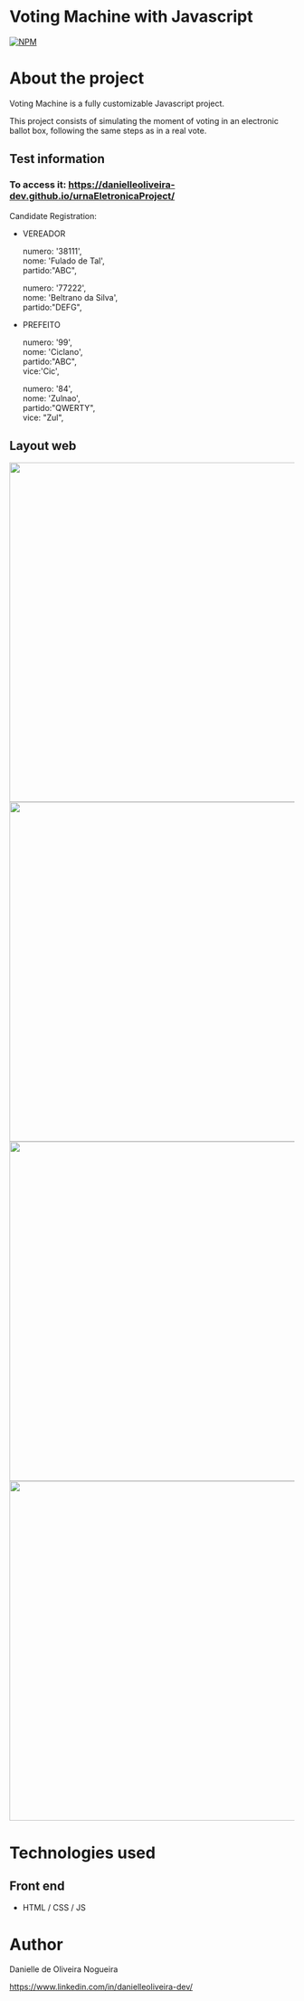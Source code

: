 # Voting Machine with Javascript
[![NPM](https://img.shields.io/npm/l/react)](https://github.com/danielleoliveira-dev/urnaEletronicaProject/blob/main/LICENSE) 

# About the project

Voting Machine is a fully customizable Javascript project.

This project consists of simulating the moment of voting in an electronic ballot box, following the same steps as in a real vote. 


## Test information

### To access it: https://danielleoliveira-dev.github.io/urnaEletronicaProject/

Candidate Registration:

- VEREADOR<br>

  numero: '38111',<br>
  nome: 'Fulado de Tal',<br>
  partido:"ABC",<br>
  
  numero: '77222',<br>
  nome: 'Beltrano da Silva',<br>
  partido:"DEFG",<br>
  
- PREFEITO <br>

  numero: '99', <br>
  nome: 'Ciclano', <br>
  partido:"ABC", <br>
  vice:'Cic', <br>
  
  numero: '84', <br>
  nome: 'Zulnao', <br>
  partido:"QWERTY",<br>
  vice: "Zul",<br>
  

## Layout web

<div align="center">
<img src= "https://user-images.githubusercontent.com/81488971/145229358-32ddeaa0-9732-4431-99d2-6c6205ed34fc.PNG" width="600px" />
</div>
<div align="center">
<img src= "https://user-images.githubusercontent.com/81488971/145229373-fad93bce-d893-45ea-851f-b5ad05b745d2.PNG" width="600px" />
</div>
<div align="center">
<img src= "https://user-images.githubusercontent.com/81488971/145232476-de5a24f3-9acc-41b1-b295-aad107016347.PNG" width="600px" />
</div>
<div align="center">
<img src= "https://user-images.githubusercontent.com/81488971/145229379-4393bc58-3c9a-42ed-9db7-ac955082a14f.PNG" width="600px" />
</div>

# Technologies used

## Front end
- HTML / CSS / JS 

# Author

Danielle de Oliveira Nogueira

https://www.linkedin.com/in/danielleoliveira-dev/





